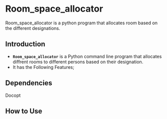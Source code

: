 # Room_space_allocator
Room_space_allocator is a python program that allocates room based on the different designations. 

## Introduction
* **`Room_space_allocator`** is a Python command line program that allocates diffrent rooms to different persons based on their designation.
* It has the Following Features;
    
    
## Dependencies
Docopt

## How to Use
